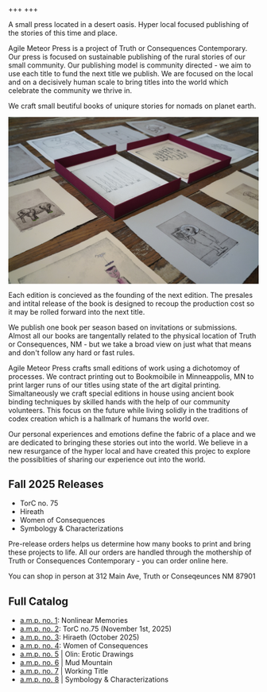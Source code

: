 +++
+++




A small press located in a desert oasis. Hyper local focused publishing of the stories of this time and place. 

Agile Meteor Press is a project of Truth or Consequences Contemporary. Our press is focused on sustainable publishing of the rural stories of our small community. Our publishing model is community directed - we aim to use each title to fund the next title we publish. We are focused on the local and on a decisively human scale to bring titles into the world which celebrate the community we thrive in. 

We craft small beutiful books of uniqure stories for nomads on planet earth. 

<img style="display: block; margin:auto;" src="/box_prints.jpg"/>

Each edition is concieved as the founding of the next edition. The presales and intital release of the book is designed to recoup the production cost so it may be rolled forward into the next title. 

We publish one book per season based on invitations or submissions. Almost all our books are tangentally related to the physical location of Truth or Consequences, NM - but we take a broad view on just what that means and don't follow any hard or fast rules. 

Agile Meteor Press crafts small editions of work using a dichotomoy of processes. We contract printing out to Bookmoibile in Minneappolis, MN to print larger runs of our titles using state of the art digital printing. Simaltaneously we craft special editions in house using ancient book binding techniques by skilled hands with the help of our community volunteers. This focus on the future while living solidly in the traditions of codex creation which is a hallmark of humans the world over. 

Our personal experiences and emotions define the fabric of a place and we are dedicated to bringing these stories out into the world. We believe in a new resurgance of the hyper local and have created this projec to explore the possiblities of sharing our experience out into the world. 


## Fall 2025 Releases 

- TorC no. 75
- Hireath
- Women of Consequences  
- Symbology & Characterizations



Pre-release orders helps us determine how many books to print and bring these projects to life. All our orders are handled through the mothership of Truth or Consequences Contemporary - you can order online here. 



You can shop in person at 312 Main Ave, Truth or Conseqeunces NM 87901





## Full Catalog 

- [a.m.p. no. 1](/nonlinear-memories): Nonlinear Memories
- [a.m.p. no. 2](/torc-no75): TorC no.75 (November 1st, 2025)
- [a.m.p. no. 3](/hiraeth): Hiraeth (October 2025)
- [a.m.p. no. 4](women-of-consequences): Women of Consequences
- [a.m.p. no. 5](/olin-erotic-drawings) | Olin: Erotic Drawings
- [a.m.p. no. 6](/mud-mountain) | Mud Mountain
- [a.m.p. no. 7](/) | Working Title
- [a.m.p. no. 8](/symbology-and-characterizations) | Symbology & Characterizations

